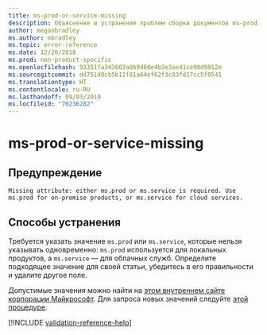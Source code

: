 ```yaml
---
title: ms-prod-or-service-missing
description: Объяснение и устранение проблем сборки документов ms-prod-or-service-missing
author: meganbradley
ms.author: mbradley
ms.topic: error-reference
ms.date: 12/20/2018
ms.prod: non-product-specific
ms.openlocfilehash: 93351fa343603a0b9d60e4b3e3ae41ce90d9912e
ms.sourcegitcommit: dd751d0cb5b11f81a64ef62f3c83fd17cc5f0541
ms.translationtype: HT
ms.contentlocale: ru-RU
ms.lasthandoff: 09/03/2019
ms.locfileid: "70236282"
---
```

# <a name="ms-prod-or-service-missing"></a>ms-prod-or-service-missing

## <a name="warning"></a>Предупреждение

`Missing attribute: either ms.prod or ms.service is required. Use ms.prod for on-premise products, or ms.service for cloud services.`

## <a name="resolution"></a>Способы устранения

Требуется указать значение `ms.prod` или `ms.service`, которые нельзя указывать одновременно: `ms.prod` используется для локальных продуктов, а `ms.service` — для облачных служб. Определите подходящее значение для своей статьи, убедитесь в его правильности и удалите другое поле.

Допустимые значения можно найти на [этом внутреннем сайте корпорации Майкрософт](https://docsmetadatatool.azurewebsites.net/allowlists). Для запроса новых значений следуйте [этой процедуре](https://review.docs.microsoft.com/help/contribute/metadata-changes?branch=master).

<!--make sure to add this file to your includes folder and verify the path-->
[!INCLUDE [validation-reference-help](includes/validation-reference-help.md)]
